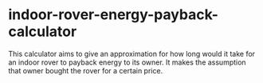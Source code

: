# indoor-rover-energy-payback-calculator
This calculator aims to give an approximation for how long would it take for an indoor rover to payback energy to its owner. It makes the assumption that owner bought the rover for a certain price.
